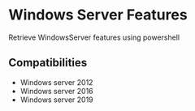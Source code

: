 # Windows Server Features
Retrieve WindowsServer features using powershell


## Compatibilities 
* Windows server 2012
* Windows server 2016
* Windows server 2019
